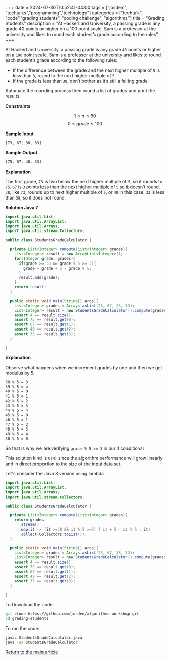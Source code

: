 +++
date = 2024-07-30T10:52:41-04:00
tags = ["josdem", "techtalks","programming","technology"]
categories = ["techtalk", "code","grading students", "coding challenge", "algorithms"]
title = "Grading Students"
description = "At HackerLand University, a passing grade is any grade 40 points or higher on a 100 point scale. Sam is a professor at the university and likes to round each student’s grade according to the rules"
+++

At HackerLand University, a passing grade is any grade `40` points or higher on a `100` point scale. Sam is a professor at the university and likes to round each student’s grade according to the following rules:

* If the difference between the grade and the next higher multiple of `5` is less than `3`, round to the next higher multiple of `5`
* If the grade is less than `38`, don’t bother as it’s still a failing grade

Automate the rounding process then round a list of grades and print the results.

**Constraints**

$$1 \le n \le 60$$
$$0 \le grade \le 100$$

**Sample Input**

```bash
[73, 67, 38, 33]
```

**Sample Output**

```bash
[75, 67, 40, 33]
```

**Explanation**

The first grade, `73` is two below the next higher multiple of `5`, so it rounds to `75`.
`67` is `3`  points less than the next higher multiple of `5` so it doesn’t round.
`38`, like `73`, rounds up to next higher multiple of `5`, or `40` in this case.
`33` is less than `38`, so it does not round.

**Solution Java 7**

```java
import java.util.List;
import java.util.ArrayList;
import java.util.Arrays;
import java.util.stream.Collectors;

public class StudentsGradeCalculator {

  private List<Integer> compute(List<Integer> grades){
    List<Integer> result = new ArrayList<Integer>();
    for(Integer grade: grades){
      if(grade >= 38 && grade % 5 >= 3){
        grade = grade + 5 - grade % 5;
      }
      result.add(grade);
    }
    return result;
  }

  public static void main(String[] args){
    List<Integer> grades = Arrays.asList(73, 67, 38, 33);
    List<Integer> result = new StudentsGradeCalculator().compute(grades);
    assert 4 == result.size();
    assert 75 == result.get(0);
    assert 67 == result.get(1);
    assert 40 == result.get(2);
    assert 33 == result.get(3);
  }

}
```

**Explanation**

Observe what happens when we increment grades by one and then we get modulus by 5.

```bash
38 % 5 = 3
39 % 5 = 4
40 % 5 = 0
41 % 5 = 1
42 % 5 = 2
43 % 5 = 3
44 % 5 = 4
45 % 5 = 0
46 % 5 = 1
47 % 5 = 2
48 % 5 = 3
49 % 5 = 4
50 % 5 = 0
```

So that is why we are verifying `grade % 5 >= 3` in our if conditional

This solution kind is `O(N)` since the algorithm performance will grow linearly and in direct proportion to the size of the input data set.

Let's consider the Java 8 version using lambda

```java
import java.util.List;
import java.util.ArrayList;
import java.util.Arrays;
import java.util.stream.Collectors;

public class StudentsGradeCalculator {

  private List<Integer> compute(List<Integer> grades){
    return grades
      .stream()
      .map(it -> (it >=38 && it % 5 >=3) ? it + 5 - it % 5 : it)
      .collect(Collectors.toList());
  }

  public static void main(String[] args){
    List<Integer> grades = Arrays.asList(73, 67, 38, 33);
    List<Integer> result = new StudentsGradeCalculator().compute(grades);
    assert 4 == result.size();
    assert 75 == result.get(0);
    assert 67 == result.get(1);
    assert 40 == result.get(2);
    assert 33 == result.get(3);
  }

}
```

To Download the code:


```bash
git clone https://github.com/josdem/algorithms-workshop.git
cd grading-students
```

To run the code:

```bash
javac StudentsGradeCalculator.java
java -ea StudentsGradeCalculator
```


[Return to the main article](/techtalk/algorithms)

